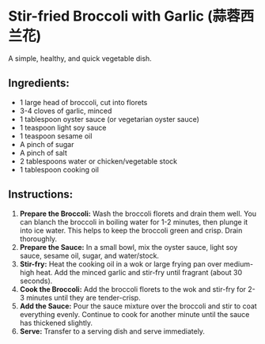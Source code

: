 
# Stir-fried Broccoli with Garlic (蒜蓉西兰花)

A simple, healthy, and quick vegetable dish.

## Ingredients:
*   1 large head of broccoli, cut into florets
*   3-4 cloves of garlic, minced
*   1 tablespoon oyster sauce (or vegetarian oyster sauce)
*   1 teaspoon light soy sauce
*   1 teaspoon sesame oil
*   A pinch of sugar
*   A pinch of salt
*   2 tablespoons water or chicken/vegetable stock
*   1 tablespoon cooking oil

## Instructions:
1.  **Prepare the Broccoli:** Wash the broccoli florets and drain them well. You can blanch the broccoli in boiling water for 1-2 minutes, then plunge it into ice water. This helps to keep the broccoli green and crisp. Drain thoroughly.
2.  **Prepare the Sauce:** In a small bowl, mix the oyster sauce, light soy sauce, sesame oil, sugar, and water/stock.
3.  **Stir-fry:** Heat the cooking oil in a wok or large frying pan over medium-high heat. Add the minced garlic and stir-fry until fragrant (about 30 seconds).
4.  **Cook the Broccoli:** Add the broccoli florets to the wok and stir-fry for 2-3 minutes until they are tender-crisp.
5.  **Add the Sauce:** Pour the sauce mixture over the broccoli and stir to coat everything evenly. Continue to cook for another minute until the sauce has thickened slightly.
6.  **Serve:** Transfer to a serving dish and serve immediately.